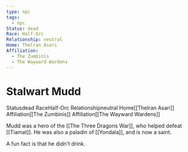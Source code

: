 ```yaml
---
type: npc
tags:
  - npc
Status: dead
Race: Half-Orc
Relationship: neutral
Home: Thelran Asari
Affiliation:
  - The Zumbinis
  - The Wayward Wardens
---
```


# Stalwart Mudd
<span class="dataview inline-field"><span class="inline-field-key">Status</span><span class="inline-field-value">dead</span></span>
<span class="dataview inline-field"><span class="inline-field-key">Race</span><span class="inline-field-value">Half-Orc</span></span>
<span class="dataview inline-field"><span class="inline-field-key">Relationship</span><span class="inline-field-value">neutral</span></span>
<span class="dataview inline-field"><span class="inline-field-key">Home</span><span class="inline-field-value">[[Thelran Asari]]</span></span>
<span class="dataview inline-field"><span class="inline-field-key">Affiliation</span><span class="inline-field-value">[[The Zumbinis]]</span></span>
<span class="dataview inline-field"><span class="inline-field-key">Affiliation</span><span class="inline-field-value">[[The Wayward Wardens]]</span></span>

Mudd was a hero of the [[The Three Dragons War]], who helped defeat [[Tiamat]]. He was also a paladin of [[Yondala]], and is now a saint. 

A fun fact is that he didn't drink.